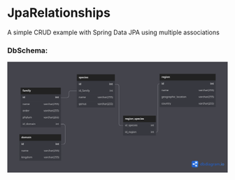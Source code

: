 # JpaRelationships
A simple CRUD example with Spring Data JPA using multiple associations


### DbSchema:
![Schema](https://github.com/andersonhsporto/JpaRelationships/blob/master/IMG/DB.png)

